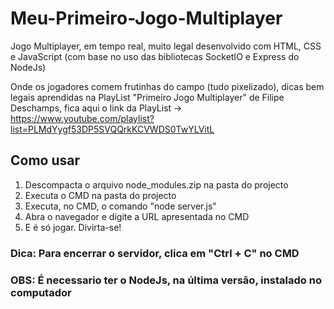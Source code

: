 # Meu-Primeiro-Jogo-Multiplayer
Jogo Multiplayer, em tempo real, muito legal desenvolvido com HTML, CSS e JavaScript (com base no uso das bibliotecas SocketIO e Express do NodeJs)

Onde os jogadores comem frutinhas do campo (tudo pixelizado), dicas bem legais aprendidas na PlayList "Primeiro Jogo Multiplayer" de Filipe Deschamps, fica aqui o link da PlayList -> https://www.youtube.com/playlist?list=PLMdYygf53DP5SVQQrkKCVWDS0TwYLVitL

## Como usar

1. Descompacta o arquivo node_modules.zip na pasta do projecto
2. Executa o CMD na pasta do projecto
3. Executa, no CMD, o comando "node server.js"
4. Abra o navegador e digite a URL apresentada no CMD
5. E é só jogar. Divirta-se!

### Dica: Para encerrar o servidor, clica em "Ctrl + C" no CMD
### OBS: É necessario ter o NodeJs, na última versão, instalado no computador

